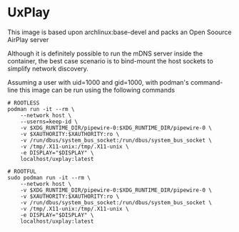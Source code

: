 # UxPlay
This image is based upon archlinux:base-devel and packs an Open Soource AirPlay server

Although it is definitely possible to run the mDNS server inside the container, the best case scenario is to bind-mount the host sockets to simplify network discovery.

Assuming a user with uid=1000 and gid=1000, with podman's command-line this image can be run using the following commands 
```
# ROOTLESS
podman run -it --rm \
    --network host \
    --userns=keep-id \
    -v $XDG_RUNTIME_DIR/pipewire-0:$XDG_RUNTIME_DIR/pipewire-0 \
    -v $XAUTHORITY:$XAUTHORITY:ro \
    -v /run/dbus/system_bus_socket:/run/dbus/system_bus_socket \
    -v /tmp/.X11-unix:/tmp/.X11-unix \
    -e DISPLAY="$DISPLAY" \
    localhost/uxplay:latest

# ROOTFUL
sudo podman run -it --rm \
    --network host \
    -v $XDG_RUNTIME_DIR/pipewire-0:$XDG_RUNTIME_DIR/pipewire-0 \
    -v $XAUTHORITY:$XAUTHORITY:ro \
    -v /run/dbus/system_bus_socket:/run/dbus/system_bus_socket \
    -v /tmp/.X11-unix:/tmp/.X11-unix \
    -e DISPLAY="$DISPLAY" \
    localhost/uxplay:latest
```